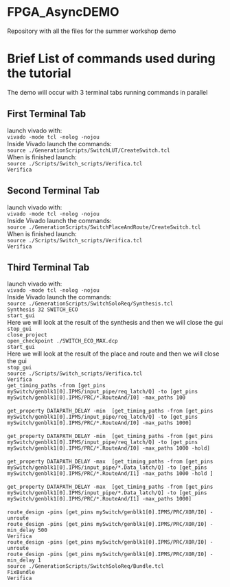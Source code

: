 # FPGA_AsyncDEMO
Repository with all the files for the summer workshop demo
# Brief List  of commands used during the tutorial
The demo will occur with 3 terminal tabs running commands in parallel
## First Terminal Tab
launch vivado with: \
`vivado -mode tcl -nolog -nojou`\
Inside Vivado launch the commands: \
`source ./GenerationScripts/SwitchLUT/CreateSwitch.tcl`\
When is finished launch: \
`source ./Scripts/Switch_scripts/Verifica.tcl`\
`Verifica`

## Second Terminal Tab
launch vivado with: \
`vivado -mode tcl -nolog -nojou`\
Inside Vivado launch the commands: \
`source ./GenerationScripts/SwitchPlaceAndRoute/CreateSwitch.tcl`\
When is finished launch: \
`source ./Scripts/Switch_scripts/Verifica.tcl`\
`Verifica`

## Third Terminal Tab
launch vivado with: \
`vivado -mode tcl -nolog -nojou`\
Inside Vivado launch the commands: \
`source ./GenerationScripts/SwitchSoloReq/Synthesis.tcl`\
`Synthesis 32 SWITCH_ECO`\
`start_gui`\
Here we will look at the result of the synthesis and then we will close the gui \
`stop_gui`\
`close_project`\
`open_checkpoint ./SWITCH_ECO_MAX.dcp`\
`start_gui`\
Here we will look at the result of the place and route and then we will close the gui \
`stop_gui`\
`source ./Scripts/Switch_scripts/Verifica.tcl`\
`Verifica`\
`get_timing_paths -from [get_pins mySwitch/genblk1[0].IPMS/input_pipe/req_latch/Q] -to [get_pins mySwitch/genblk1[0].IPMS/PRC/*.RouteAnd/I0] -max_paths 100`\
 \
`get_property DATAPATH_DELAY -min  [get_timing_paths -from [get_pins mySwitch/genblk1[0].IPMS/input_pipe/req_latch/Q] -to [get_pins mySwitch/genblk1[0].IPMS/PRC/*.RouteAnd/I0] -max_paths 1000]`\
 \
`get_property DATAPATH_DELAY -min  [get_timing_paths -from [get_pins mySwitch/genblk1[0].IPMS/input_pipe/req_latch/Q] -to [get_pins mySwitch/genblk1[0].IPMS/PRC/*.RouteAnd/I0] -max_paths 1000 -hold]`\
 \
`get_property DATAPATH_DELAY -max  [get_timing_paths -from [get_pins mySwitch/genblk1[0].IPMS/input_pipe/*.Data_latch/Q] -to [get_pins mySwitch/genblk1[0].IPMS/PRC/*.RouteAnd/I1] -max_paths 1000 -hold ]`\
 \
`get_property DATAPATH_DELAY -max  [get_timing_paths -from [get_pins mySwitch/genblk1[0].IPMS/input_pipe/*.Data_latch/Q] -to [get_pins mySwitch/genblk1[0].IPMS/PRC/*.RouteAnd/I1] -max_paths 1000] `\
 \
`route_design -pins [get_pins mySwitch/genblk1[0].IPMS/PRC/XOR/I0] -unroute`\
`route_design -pins [get_pins mySwitch/genblk1[0].IPMS/PRC/XOR/I0] -min_delay 500`\
`Verifica`\
`route_design -pins [get_pins mySwitch/genblk1[0].IPMS/PRC/XOR/I0] -unroute `\
`route_design -pins [get_pins mySwitch/genblk1[0].IPMS/PRC/XOR/I0] -min_delay 1`\
`source ./GenerationScripts/SwitchSoloReq/Bundle.tcl`\
`FixBundle`\
`Verifica`
